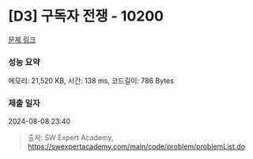 # [D3] 구독자 전쟁 - 10200 

[문제 링크](https://swexpertacademy.com/main/code/problem/problemDetail.do?contestProbId=AXMCXV_qVgkDFAWv) 

### 성능 요약

메모리: 21,520 KB, 시간: 138 ms, 코드길이: 786 Bytes

### 제출 일자

2024-08-08 23:40



> 출처: SW Expert Academy, https://swexpertacademy.com/main/code/problem/problemList.do